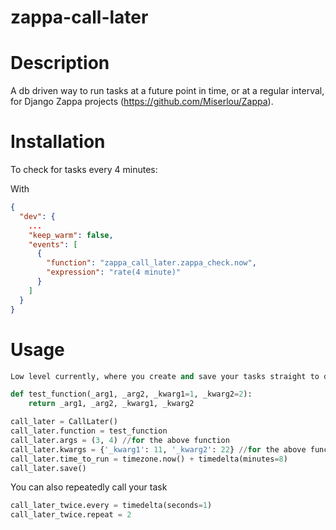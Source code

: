 # zappa-call-later

# Description
A db driven way to run tasks at a future point in time, or at a regular interval, for Django Zappa projects (https://github.com/Miserlou/Zappa).

# Installation

To check for tasks every 4 minutes:

With 
```json
{
  "dev": {
    ...
    "keep_warm": false,
    "events": [
      {
        "function": "zappa_call_later.zappa_check.now",
        "expression": "rate(4 minute)"
      }
    ]
  }
}
```

# Usage
```python
Low level currently, where you create and save your tasks straight to db.

def test_function(_arg1, _arg2, _kwarg1=1, _kwarg2=2):
    return _arg1, _arg2, _kwarg1, _kwarg2

call_later = CallLater()
call_later.function = test_function
call_later.args = (3, 4) //for the above function
call_later.kwargs = {'_kwarg1': 11, '_kwarg2': 22} //for the above function
call_later.time_to_run = timezone.now() + timedelta(minutes=8)
call_later.save()
```

You can also repeatedly call your task 
```python
call_later_twice.every = timedelta(seconds=1)
call_later_twice.repeat = 2
```

